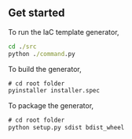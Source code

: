 ## Get started

To run the IaC template generator,

```cmd
cd ./src
python ./command.py
```

To build the generator,

```cmd
# cd root folder
pyinstaller installer.spec
```

To package the generator,

```cmd
# cd root folder
python setup.py sdist bdist_wheel
```
